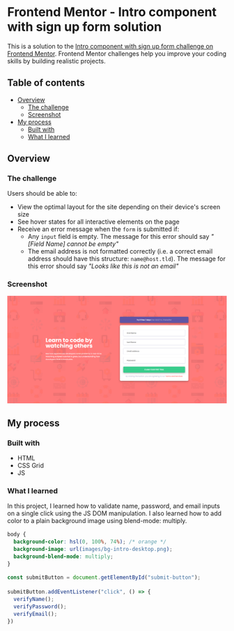 # Frontend Mentor - Intro component with sign up form solution

This is a solution to the [Intro component with sign up form challenge on Frontend Mentor](https://www.frontendmentor.io/challenges/intro-component-with-signup-form-5cf91bd49edda32581d28fd1). Frontend Mentor challenges help you improve your coding skills by building realistic projects. 

## Table of contents

- [Overview](#overview)
  - [The challenge](#the-challenge)
  - [Screenshot](#screenshot)
- [My process](#my-process)
  - [Built with](#built-with)
  - [What I learned](#what-i-learned)

## Overview

### The challenge

Users should be able to:

- View the optimal layout for the site depending on their device's screen size
- See hover states for all interactive elements on the page
- Receive an error message when the `form` is submitted if:
  - Any `input` field is empty. The message for this error should say *"[Field Name] cannot be empty"*
  - The email address is not formatted correctly (i.e. a correct email address should have this structure: `name@host.tld`). The message for this error should say *"Looks like this is not an email"*

### Screenshot

![Sign Up Form](sign_up_form.png)

## My process

### Built with

- HTML
- CSS Grid
- JS

### What I learned

In this project, I learned how to validate name, password, and email inputs on a single click using the JS DOM manipulation.
I also learned how to add color to a plain background image using blend-mode: multiply.
```css
body {
  background-color: hsl(0, 100%, 74%); /* orange */
  background-image: url(images/bg-intro-desktop.png);
  background-blend-mode: multiply;
}
```
```js
const submitButton = document.getElementById("submit-button");

submitButton.addEventListener("click", () => {
  verifyName();
  verifyPassword();
  verifyEmail();
})
```